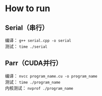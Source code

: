 # How to run
## Serial（串行）
编译：
``g++ serial.cpp -o serial`` \
测试：
``time ./serial``

## Parr（CUDA并行）
编译：
``nvcc program_name.cu -o program_name`` \
测试：
``time ./program_name`` \
内核测试：
``nvprof ./program_name``


